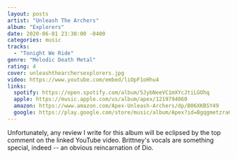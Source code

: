 ```yaml
---
layout: posts
artist: "Unleash The Archers"
album: "Explorers"
date: 2020-06-01 23:30:00 -0400
categories: music
tracks:
  - "Tonight We Ride"
genre: "Melodic Death Metal"
rating: 4
cover: unleashthearchersexplorers.jpg
video: https://www.youtube.com/embed/liOpF1oHhu4
links:
  spotify: https://open.spotify.com/album/5JybNeeVC1mXYcJtiLGOhq
  apple: https://music.apple.com/us/album/apex/1219794060
  amazon: https://www.amazon.com/Apex-Unleash-Archers/dp/B06XKBSY49
  google: https://play.google.com/store/music/album/Apex?id=Bgqgmetzra6ynldecapolmjrbta&hl=en_US
---
```


Unfortunately, any review I write for this album will be eclipsed by the top comment on the linked YouTube video.  Brittney's vocals are something special, indeed -- an obvious reincarnation of Dio.
